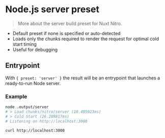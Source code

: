 # Node.js server preset

> More about the server build preset for Nuxt Nitro.

 - Default preset if none is specified or auto-detected
 - Loads only the chunks required to render the request for optimal cold start timing
 - Useful for debugging

## Entrypoint

With `{ preset: 'server' }` the result will be an entrypoint that launches a ready-to-run Node server.

### Example

```bash
node .output/server
# > Load chunks/nitro/server (10.405923ms)
# > Cold Start (26.289817ms)
# Listening on http://localhost:3000

curl http://localhost:3000
```

